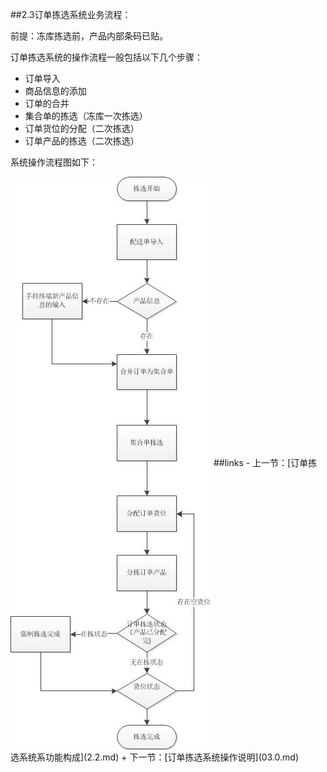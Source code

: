 ##2.3订单拣选系统业务流程：

前提：冻库拣选前，产品内部条码已贴。

订单拣选系统的操作流程一般包括以下几个步骤：
- 订单导入
- 商品信息的添加
- 订单的合并
- 集合单的拣选（冻库一次拣选）
- 订单货位的分配（二次拣选）
- 订单产品的拣选（二次拣选）

系统操作流程图如下：


<img src="images/订单拣选流程图.jpg"  alt = "图 2-5订单拣选系统--产品管理操作界面" align=center />
##links
- 上一节：[订单拣选系统系功能构成](2.2.md)
+ 下一节：[订单拣选系统操作说明](03.0.md)
